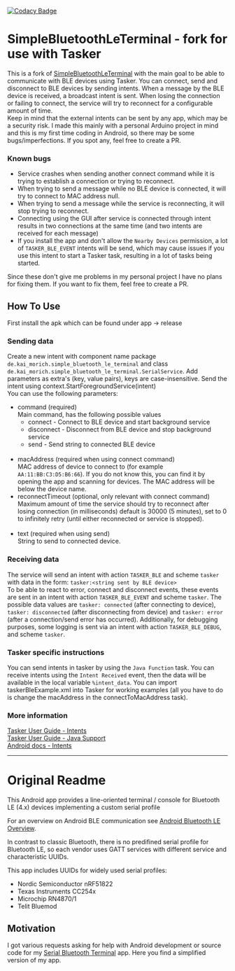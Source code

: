 [![Codacy Badge](https://api.codacy.com/project/badge/Grade/3f9ba45b5c5449179150010659311f57)](https://www.codacy.com/manual/kai-morich/SimpleBluetoothLeTerminal?utm_source=github.com&amp;utm_medium=referral&amp;utm_content=kai-morich/SimpleBluetoothLeTerminal&amp;utm_campaign=Badge_Grade)

# SimpleBluetoothLeTerminal - fork for use with Tasker

This is a fork of [SimpleBluetoothLeTerminal](https://github.com/kai-morich/SimpleBluetoothLETerminal) with the main goal 
to be able to communicate with BLE devices using Tasker. You can connect, send and disconnect to BLE devices by sending intents. 
When a message by the BLE device is received, a broadcast intent is sent. When losing the connection or failing to connect, 
the service will try to reconnect for a configurable amount of time. <br>
Keep in mind that the external intents can be sent by any app, which may be a security risk. I made this mainly with a 
personal Arduino project in mind and this is my first time coding in Android, so there may be some bugs/imperfections. 
If you spot any, feel free to create a PR.

### Known bugs
- Service crashes when sending another connect command while it is trying to establish a connection or trying to reconnect.
- When trying to send a message while no BLE device is connected, it will try to connect to MAC address null.
- When trying to send a message while the service is reconnecting, it will stop trying to reconnect.
- Connecting using the GUI after service is connected through intent results in two connections at the same time 
(and two intents are received for each message)
- If you install the app and don't allow the `Nearby Devices` permission, a lot of `TASKER_BLE_EVENT` intents will be send, 
which may cause issues if you use this intent to start a Tasker task, resulting in a lot of tasks being started.

Since these don't give me problems in my personal project I have no plans for fixing them. If you want to fix them, 
feel free to create a PR.

## How To Use
First install the apk which can be found under app -> release
### Sending data
Create a new intent with component name package `de.kai_morich.simple_bluetooth_le_terminal` and class `de.kai_morich.simple_bluetooth_le_terminal.SerialService`.
Add parameters as extra's (key, value pairs), keys are case-insensitive. Send the intent using context.StartForegroundService(intent)<br>
You can use the following parameters:
- command (required)<br>
Main command, has the following possible values
  - connect - Connect to BLE device and start background service
  - disconnect - Disconnect from BLE device and stop background service
  - send - Send string to connected BLE device
<br><br>
- macAddress (required when using connect command)<br>
MAC address of device to connect to (for example `AA:11:BB:C3:D5:B6:66`). If you do not know this, you can find it by 
opening the app and scanning for devices. The MAC address will be below the device name.
- reconnectTimeout (optional, only relevant with connect command)<br>
Maximum amount of time the service should try to reconnect after losing connection (in milliseconds) default is 
30000 (5 minutes), set to 0 to infinitely retry (until either reconnected or service is stopped).
<br><br>
- text (required when using send) <br>
String to send to connected device.

### Receiving data
The service will send an intent with action `TASKER_BLE` and scheme `tasker` with data in the form: `tasker:<string sent by BLE device>`<br>
To be able to react to error, connect and disconnect events, these events are sent in an intent with action `TASKER_BLE_EVENT` 
and scheme `tasker`. The possible data values are `tasker: connected` (after connecting to device), `tasker: disconnected` 
(after disconnecting from device) and `tasker: error` (after a connection/send error has occurred). 
Additionally, for debugging purposes, some logging is sent via an intent with action `TASKER_BLE_DEBUG`, and scheme `tasker`.

### Tasker specific instructions
You can send intents in tasker by using the `Java Function` task. You can receive intents using the `Intent Received` event, 
then the data will be available in the local variable `%intent_data`.
You can import taskerBleExample.xml into Tasker for working examples (all you have to do is change the macAddress in the connectToMacAddress task).

### More information
[Tasker User Guide - Intents](https://tasker.joaoapps.com/userguide/en/intents.html) <br>
[Tasker User Guide - Java Support](https://tasker.joaoapps.com/userguide/en/java.html) <br>
[Android docs - Intents](https://developer.android.com/guide/components/intents-filters) <br>


---
# Original Readme

This Android app provides a line-oriented terminal / console for Bluetooth LE (4.x) devices implementing a custom serial profile

For an overview on Android BLE communication see 
[Android Bluetooth LE Overview](https://developer.android.com/guide/topics/connectivity/bluetooth/ble-overview).

In contrast to classic Bluetooth, there is no predifined serial profile for Bluetooth LE, 
so each vendor uses GATT services with different service and characteristic UUIDs.

This app includes UUIDs for widely used serial profiles:
- Nordic Semiconductor nRF51822  
- Texas Instruments CC254x
- Microchip RN4870/1
- Telit Bluemod

## Motivation

I got various requests asking for help with Android development or source code for my
[Serial Bluetooth Terminal](https://play.google.com/store/apps/details?id=de.kai_morich.serial_bluetooth_terminal) app.
Here you find a simplified version of my app.
